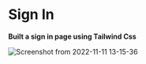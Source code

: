 # Sign In 
**Built a sign in page using Tailwind Css**

![Screenshot from 2022-11-11 13-15-36](https://user-images.githubusercontent.com/97786716/204339805-808ab21e-7fad-4775-b9cb-18e67116d3bc.png)

